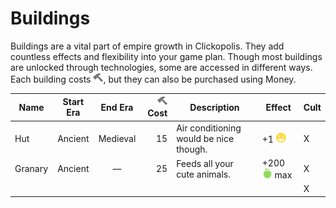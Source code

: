 # Buildings

Buildings are a vital part of empire growth in Clickopolis. They add countless effects and flexibility into your game plan. Though most buildings are unlocked through technologies, some are accessed in different ways. Each building costs ![prod][prod], but they can also be purchased using Money.

| Name    | Start Era |  End Era | ![prod][prod] Cost | Description                            | Effect                 | Cult |
|---------|:---------:|:--------:|-------------------:|----------------------------------------|------------------------|------|
| Hut     |  Ancient  | Medieval |                 15 | Air conditioning would be nice though. | +1 ![happy][happy]     | X    |
| Granary |  Ancient  |  &mdash; |                 25 | Feeds all your cute animals.           | +200 ![food][food] max | X    |
|         |           |          |                    |                                        |                        | X    |


[happy]: img/happy.png
[food]: img/food.png
[prod]: img/prod.png
